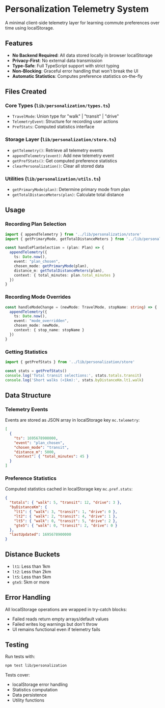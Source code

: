# Personalization Telemetry System

A minimal client-side telemetry layer for learning commute preferences over time using localStorage.

## Features

- **No Backend Required**: All data stored locally in browser localStorage
- **Privacy-First**: No external data transmission
- **Type-Safe**: Full TypeScript support with strict typing
- **Non-Blocking**: Graceful error handling that won't break the UI
- **Automatic Statistics**: Computes preference statistics on-the-fly

## Files Created

### Core Types (`lib/personalization/types.ts`)
- `TravelMode`: Union type for "walk" | "transit" | "drive"
- `TelemetryEvent`: Structure for recording user actions
- `PrefStats`: Computed statistics interface

### Storage Layer (`lib/personalization/store.ts`)
- `getTelemetry()`: Retrieve all telemetry events
- `appendTelemetry(event)`: Add new telemetry event
- `getPrefStats()`: Get computed preference statistics
- `clearPersonalization()`: Clear all stored data

### Utilities (`lib/personalization/utils.ts`)
- `getPrimaryMode(plan)`: Determine primary mode from plan
- `getTotalDistanceMeters(plan)`: Calculate total distance

## Usage

### Recording Plan Selection
```typescript
import { appendTelemetry } from '../lib/personalization/store'
import { getPrimaryMode, getTotalDistanceMeters } from '../lib/personalization/utils'

const handlePlanSelection = (plan: Plan) => {
  appendTelemetry({
    ts: Date.now(),
    event: "plan_chosen",
    chosen_mode: getPrimaryMode(plan),
    distance_m: getTotalDistanceMeters(plan),
    context: { total_minutes: plan.total_minutes }
  })
}
```

### Recording Mode Overrides
```typescript
const handleModeChange = (newMode: TravelMode, stopName: string) => {
  appendTelemetry({
    ts: Date.now(),
    event: "mode_overridden",
    chosen_mode: newMode,
    context: { stop_name: stopName }
  })
}
```

### Getting Statistics
```typescript
import { getPrefStats } from '../lib/personalization/store'

const stats = getPrefStats()
console.log('Total transit selections:', stats.totals.transit)
console.log('Short walks (<1km):', stats.byDistanceKm.lt1.walk)
```

## Data Structure

### Telemetry Events
Events are stored as JSON array in localStorage key `mc.telemetry`:
```json
[
  {
    "ts": 1695678900000,
    "event": "plan_chosen",
    "chosen_mode": "transit",
    "distance_m": 5000,
    "context": { "total_minutes": 45 }
  }
]
```

### Preference Statistics
Computed statistics cached in localStorage key `mc.pref.stats`:
```json
{
  "totals": { "walk": 5, "transit": 12, "drive": 3 },
  "byDistanceKm": {
    "lt1": { "walk": 3, "transit": 1, "drive": 0 },
    "lt2": { "walk": 2, "transit": 4, "drive": 1 },
    "lt5": { "walk": 0, "transit": 5, "drive": 2 },
    "gte5": { "walk": 0, "transit": 2, "drive": 0 }
  },
  "lastUpdated": 1695678900000
}
```

## Distance Buckets
- `lt1`: Less than 1km
- `lt2`: Less than 2km  
- `lt5`: Less than 5km
- `gte5`: 5km or more

## Error Handling
All localStorage operations are wrapped in try-catch blocks:
- Failed reads return empty arrays/default values
- Failed writes log warnings but don't throw
- UI remains functional even if telemetry fails

## Testing
Run tests with:
```bash
npm test lib/personalization
```

Tests cover:
- localStorage error handling
- Statistics computation
- Data persistence
- Utility functions
